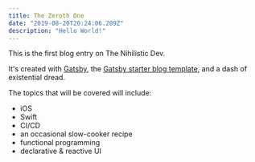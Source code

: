```yaml
---
title: The Zeroth One
date: "2019-08-20T20:24:06.209Z"
description: "Hello World!"
---
```


This is the first blog entry on The Nihilistic Dev.

It's created with [Gatsby](https://www.gatsbyjs.org), the [Gatsby starter blog template](https://github.com/gatsbyjs/gatsby-starter-blog), and a dash of existential dread.

The topics that will be covered will include:
* iOS 
* Swift 
* CI/CD 
* an occasional slow-cooker recipe
* functional programming
* declarative & reactive UI
